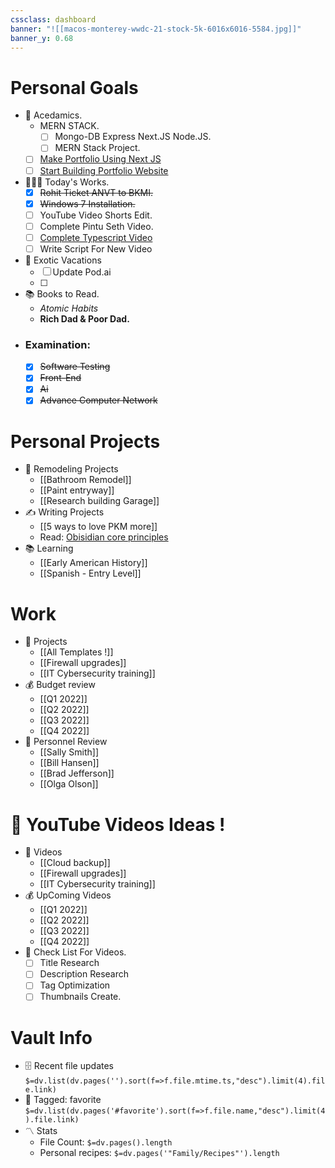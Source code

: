 ```yaml
---
cssclass: dashboard
banner: "![[macos-monterey-wwdc-21-stock-5k-6016x6016-5584.jpg]]"
banner_y: 0.68
---
```

# Personal Goals
- 🏈 Acedamics.
	- MERN STACK.
		- [ ] Mongo-DB Express Next.JS Node.JS.
		- [ ] MERN Stack Project.
	- [ ] [Make Portfolio Using Next JS](https://ranjansharma.tech)
	- [ ] [Start Building Portfolio Website](https://www.ranjansharma.tech/)
- 👨‍👩‍👦 Today's Works.
	- [x] ~~Rohit Ticket ANVT to BKMI.~~
	- [x] ~~Windows 7 Installation.~~
	- [ ] YouTube Video Shorts Edit.
	- [ ] Complete Pintu Seth Video.
	- [ ] [Complete Typescript Video](https://www.youtube.com/watch?v=F5pjG-sP0c8&t=4229&ab_channel=Coder%27sGyan)
	- [ ] Write Script For New Video
- 🌅 Exotic Vacations 
	- [ ] Update Pod.ai
	- [ ]   
- 📚 Books to Read.
	- *Atomic Habits*
	- **Rich Dad & Poor Dad.**
-  ### Examination:
	- [x] ~~Software Testing~~
	- [x] ~~Front-End~~ 
	- [x] ~~Ai~~
	- [x] ~~Advance Computer Network~~

 # Personal Projects
- 🏡 Remodeling Projects
	- [[Bathroom Remodel]]
	- [[Paint entryway]]
	- [[Research building Garage]] 
 - ✍️ Writing Projects
	- [[5 ways to love PKM more]]
	- Read: [Obisidian core principles](https://tfthacker.medium.com/obsidian-understanding-its-core-design-principles-7f3fafbd6e36)
- 📚 Learning
	- [[Early American History]]
	- [[Spanish - Entry Level]]

# Work
- 💼 Projects
	- [[All Templates !]]
	- [[Firewall upgrades]]
	- [[IT Cybersecurity training]]
- 💰 Budget review
	- [[Q1 2022]]
	- [[Q2 2022]]
	- [[Q3 2022]]
	- [[Q4 2022]]
- 👥 Personnel Review
	- [[Sally Smith]]
	- [[Bill Hansen]]
	- [[Brad Jefferson]]
	- [[Olga Olson]]

# 🎥 YouTube Videos Ideas !
- 💼 Videos
	- [[Cloud backup]]
	- [[Firewall upgrades]]
	- [[IT Cybersecurity training]]
- 💰 UpComing Videos
	- [[Q1 2022]]
	- [[Q2 2022]]
	- [[Q3 2022]]
	- [[Q4 2022]]
- 👥 Check List For Videos.
	- [ ] Title Research
	- [ ] Description Research
	- [ ] Tag Optimization
	- [ ] Thumbnails Create.

# Vault Info
- 🗄️ Recent file updates
 `$=dv.list(dv.pages('').sort(f=>f.file.mtime.ts,"desc").limit(4).file.link)`
- 🔖 Tagged:  favorite 
 `$=dv.list(dv.pages('#favorite').sort(f=>f.file.name,"desc").limit(4).file.link)`
- 〽️ Stats
	-  File Count: `$=dv.pages().length`
	-  Personal recipes: `$=dv.pages('"Family/Recipes"').length`